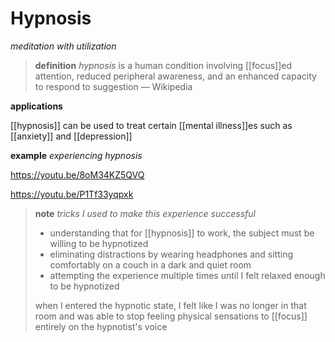 # Hypnosis

_meditation with utilization_

> **definition** _hypnosis_ is a human condition involving [[focus]]ed attention, reduced peripheral awareness, and an enhanced capacity to respond to suggestion &mdash; Wikipedia

**applications**

[[hypnosis]] can be used to treat certain [[mental illness]]es such as [[anxiety]] and [[depression]]

**example** _experiencing hypnosis_

<https://youtu.be/8oM34KZ5QVQ>

<https://youtu.be/P1Tf33yqpxk>

> **note** _tricks I used to make this experience successful_
>
> - understanding that for [[hypnosis]] to work, the subject must be willing to be hypnotized
> - eliminating distractions by wearing headphones and sitting comfortably on a couch in a dark and quiet room
> - attempting the experience multiple times until I felt relaxed enough to be hypnotized
>
> when I entered the hypnotic state, I felt like I was no longer in that room and was able to stop feeling physical sensations to [[focus]] entirely on the hypnotist's voice
